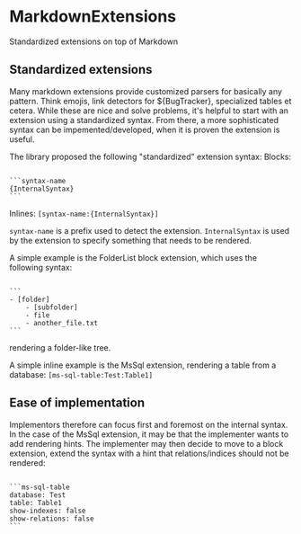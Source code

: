 ﻿# MarkdownExtensions
Standardized extensions on top of Markdown

## Standardized extensions
Many markdown extensions provide customized parsers for basically any pattern. Think emojis, link detectors for ${BugTracker}, specialized tables et cetera. While these are nice and solve problems, it's helpful to start with an extension using a standardized syntax. From there, a more sophisticated syntax can be impemented/developed, when it is proven the extension is useful.

The library proposed the following "standardized" extension syntax:
Blocks:
<pre><code>
```syntax-name
{InternalSyntax}
```
</pre></code>
Inlines:
`[syntax-name:{InternalSyntax}]`

`syntax-name` is a prefix used to detect the extension. `InternalSyntax` is used by the extension to specify something that needs to be rendered.

A simple example is the FolderList block extension, which uses the following syntax:
<pre><code>
```
- [folder]
	- [subfolder]
	- file
	- another_file.txt
```
</pre></code>
rendering a folder-like tree. 

A simple inline example is the MsSql extension, rendering a table from a database:
`[ms-sql-table:Test:Table1]`

## Ease of implementation
Implementors therefore can focus first and foremost on the internal syntax. In the case of the MsSql extension, it may be that the implementer wants to add rendering hints. The implementer may then decide to move to a block extension, extend the syntax with a hint that relations/indices should not be rendered:
<pre><code>
```ms-sql-table
database: Test
table: Table1
show-indexes: false
show-relations: false
```
</pre></code>
